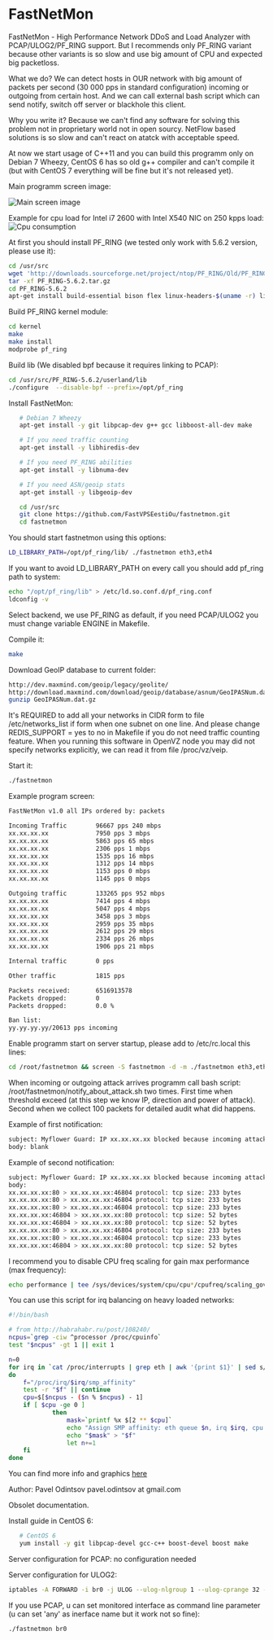 FastNetMon
===========

FastNetMon - High Performance Network DDoS and Load Analyzer with PCAP/ULOG2/PF_RING support. But I recommends only PF_RING variant because other variants is so slow and use big amount of CPU and expected big packetloss.

What we do? We can detect hosts in OUR network with big amount of packets per second (30 000 pps in standard configuration) incoming or outgoing from certain host. And we can call external bash script which can send notify, switch off server or blackhole this client.

Why you write it? Because we can't find any software for solving this problem not in proprietary world not in open sourcу. NetFlow based solutions is so slow and can't react on atatck with acceptable speed.

At now we start usage of C++11 and you can build this programm only on Debian 7 Wheezy, CentOS 6 has so old g++ compiler and can't compile it (but with CentOS 7 everything will be fine but it's not released yet). 

Main programm screen image:

![Main screen image](fastnetmon_screen.png)

Example for cpu load for Intel i7 2600 with Intel X540 NIC on 250 kpps load:
![Cpu consumption](fastnetmon_stats.png)

At first you should install PF_RING (we tested only work with 5.6.2 version, please use it):

```bash
cd /usr/src
wget 'http://downloads.sourceforge.net/project/ntop/PF_RING/Old/PF_RING-5.6.2.tar.gz?r=http%3A%2F%2Fsourceforge.net%2Fprojects%2Fntop%2Ffiles%2FPF_RING%2F&ts=1393755620&use_mirror=kent' -OPF_RING-5.6.2.tar.gz
tar -xf PF_RING-5.6.2.tar.gz 
cd PF_RING-5.6.2
apt-get install build-essential bison flex linux-headers-$(uname -r) libnuma-dev
```

Build PF_RING kernel module:
```bash
cd kernel
make 
make install
modprobe pf_ring
```

Build lib (We disabled bpf because it requires linking to PCAP):
```bash
cd /usr/src/PF_RING-5.6.2/userland/lib
./configure  --disable-bpf --prefix=/opt/pf_ring
```

Install FastNetMon:

```bash
   # Debian 7 Wheezy
   apt-get install -y git libpcap-dev g++ gcc libboost-all-dev make

   # If you need traffic counting
   apt-get install -y libhiredis-dev

   # If you need PF_RING abilities 
   apt-get install -y libnuma-dev

   # If you need ASN/geoip stats
   apt-get install -y libgeoip-dev 

   cd /usr/src
   git clone https://github.com/FastVPSEestiOu/fastnetmon.git
   cd fastnetmon
```

You should start fastnetmon using this options:
```bash
LD_LIBRARY_PATH=/opt/pf_ring/lib/ ./fastnetmon eth3,eth4
```

If you want to avoid LD_LIBRARY_PATH on every call you should add pf_ring path to system:
```bash
echo "/opt/pf_ring/lib" > /etc/ld.so.conf.d/pf_ring.conf
ldconfig -v
```

Select backend, we use PF_RING as default, if you need PCAP/ULOG2 you must change variable ENGINE in Makefile.

Compile it:
```bash
make
```

Download GeoIP database to current folder:
```bash
http://dev.maxmind.com/geoip/legacy/geolite/
http://download.maxmind.com/download/geoip/database/asnum/GeoIPASNum.dat.gz
gunzip GeoIPASNum.dat.gz
```

It's REQUIRED to add all your networks in CIDR form to file /etc/networks_list if form when one subnet on one line. And please change REDIS_SUPPORT = yes to no in Makefile if you do not need traffic counting feature. When you running this software in OpenVZ node you may did not specify networks explicitly, we can read it from file /proc/vz/veip.

Start it:
```bash
./fastnetmon
```


Example program screen:
```bash
FastNetMon v1.0 all IPs ordered by: packets

Incoming Traffic        96667 pps 240 mbps
xx.xx.xx.xx             7950 pps 3 mbps
xx.xx.xx.xx             5863 pps 65 mbps
xx.xx.xx.xx             2306 pps 1 mbps
xx.xx.xx.xx             1535 pps 16 mbps
xx.xx.xx.xx             1312 pps 14 mbps
xx.xx.xx.xx             1153 pps 0 mbps
xx.xx.xx.xx             1145 pps 0 mbps

Outgoing traffic        133265 pps 952 mbps
xx.xx.xx.xx             7414 pps 4 mbps
xx.xx.xx.xx             5047 pps 4 mbps
xx.xx.xx.xx             3458 pps 3 mbps
xx.xx.xx.xx             2959 pps 35 mbps
xx.xx.xx.xx             2612 pps 29 mbps
xx.xx.xx.xx             2334 pps 26 mbps
xx.xx.xx.xx             1906 pps 21 mbps

Internal traffic        0 pps

Other traffic           1815 pps

Packets received:       6516913578
Packets dropped:        0
Packets dropped:        0.0 %

Ban list:
yy.yy.yy.yy/20613 pps incoming
```

Enable programm start on server startup, please add to /etc/rc.local this lines:
```bash
cd /root/fastnetmon && screen -S fastnetmon -d -m ./fastnetmon eth3,eth4
```

When incoming or outgoing attack arrives programm call bash script: /root/fastnetmon/notify_about_attack.sh two times. First time when threshold exceed (at this step we know IP, direction and power of attack). Second when we collect 100 packets for detailed audit what did happens.

Example of first notification:
```bash
subject: Myflower Guard: IP xx.xx.xx.xx blocked because incoming attack with power 120613 pps
body: blank
```

Example of second notification:
```bash
subject: Myflower Guard: IP xx.xx.xx.xx blocked because incoming attack with power 120613 pps
body:
xx.xx.xx.xx:80 > xx.xx.xx.xx:46804 protocol: tcp size: 233 bytes
xx.xx.xx.xx:80 > xx.xx.xx.xx:46804 protocol: tcp size: 233 bytes
xx.xx.xx.xx:80 > xx.xx.xx.xx:46804 protocol: tcp size: 233 bytes
xx.xx.xx.xx:46804 > xx.xx.xx.xx:80 protocol: tcp size: 52 bytes
xx.xx.xx.xx:46804 > xx.xx.xx.xx:80 protocol: tcp size: 52 bytes
xx.xx.xx.xx:80 > xx.xx.xx.xx:46804 protocol: tcp size: 233 bytes
xx.xx.xx.xx:80 > xx.xx.xx.xx:46804 protocol: tcp size: 233 bytes
xx.xx.xx.xx:46804 > xx.xx.xx.xx:80 protocol: tcp size: 52 bytes
```


I recommend you to disable CPU freq scaling for gain max performance (max frequency):
```bash
echo performance | tee /sys/devices/system/cpu/cpu*/cpufreq/scaling_governor
```

You can use this script for irq balancing on heavy loaded networks:
```bash
#!/bin/bash

# from http://habrahabr.ru/post/108240/
ncpus=`grep -ciw ^processor /proc/cpuinfo`
test "$ncpus" -gt 1 || exit 1

n=0
for irq in `cat /proc/interrupts | grep eth | awk '{print $1}' | sed s/\://g`
do
    f="/proc/irq/$irq/smp_affinity"
    test -r "$f" || continue
    cpu=$[$ncpus - ($n % $ncpus) - 1]
    if [ $cpu -ge 0 ]
            then
                mask=`printf %x $[2 ** $cpu]`
                echo "Assign SMP affinity: eth queue $n, irq $irq, cpu $cpu, mask 0x$mask"
                echo "$mask" > "$f"
                let n+=1
    fi
done
```

You can find more info and graphics [here](http://forum.nag.ru/forum/index.php?showtopic=89703)

Author: Pavel Odintsov pavel.odintsov at gmail.com

Obsolet documentation.

Install guide in CentOS 6:
```bash
   # CentOS 6
   yum install -y git libpcap-devel gcc-c++ boost-devel boost make
```

Server configuration for PCAP: no configuration needed

Server configuration for ULOG2:
```bash
iptables -A FORWARD -i br0 -j ULOG --ulog-nlgroup 1 --ulog-cprange 32 --ulog-qthreshold 45
```

If you use PCAP, u can set monitored interface as command line parameter (u can set 'any' as inerface name but it work not so fine):
```bash
./fastnetmon br0
``` 

